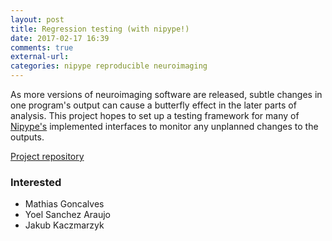 ```yaml
---
layout: post
title: Regression testing (with nipype!)
date: 2017-02-17 16:39
comments: true
external-url: 
categories: nipype reproducible neuroimaging
---
```


As more versions of neuroimaging software are released, subtle changes in one program's output can cause a butterfly effect in the later parts of analysis. This project hopes to set up a testing framework for many of [Nipype's](https://github.com/nipy/nipype) implemented interfaces to monitor any unplanned changes to the outputs.

[Project repository](https://github.com/mgxd/nipype-regtests)

### Interested

* Mathias Goncalves
* Yoel Sanchez Araujo
* Jakub Kaczmarzyk
